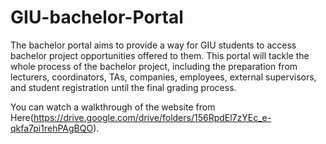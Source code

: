 # GIU-bachelor-Portal
The bachelor portal aims to provide a way for GIU students to access bachelor project opportunities offered to them. This portal will tackle the whole process of the bachelor project, including the preparation from lecturers, coordinators, TAs, companies, employees, external supervisors, and student registration until the final grading process.

You can watch a walkthrough of the website from Here(https://drive.google.com/drive/folders/156RpdEl7zYEc_e-qkfa7pi1rehPAgBQO).
